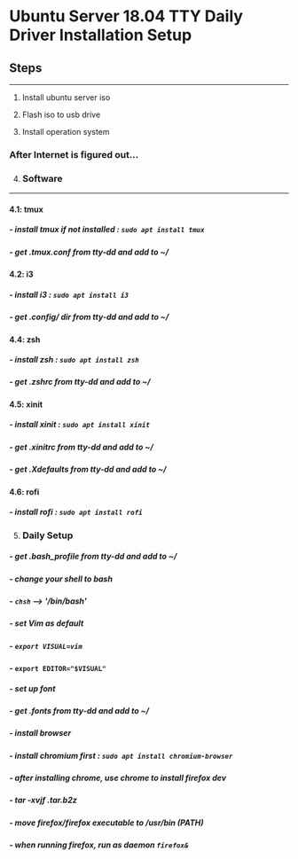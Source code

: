 # Ubuntu Server 18.04 TTY Daily Driver Installation Setup

## Steps
----
1. Install ubuntu server iso

2. Flash iso to usb drive

3. Install operation system

### After Internet is figured out...

4. ### Software
----
#### 4.1: tmux
##### - install tmux if not installed : `sudo apt install tmux`
##### - get .tmux.conf from tty-dd and add to ~/

#### 4.2: i3
##### - install i3 : `sudo apt install i3`
##### - get .config/ dir from tty-dd and add to ~/

#### 4.4: zsh
##### - install zsh : `sudo apt install zsh`
##### - get .zshrc from tty-dd and add to ~/

#### 4.5: xinit
##### - install xinit : `sudo apt install xinit`
##### - get .xinitrc from tty-dd and add to ~/
##### - get .Xdefaults from tty-dd and add to ~/

#### 4.6: rofi
##### - install rofi : `sudo apt install rofi`

5. ### Daily Setup
##### - get .bash_profile from tty-dd and add to ~/

##### - change your shell to bash
#####		- `chsh` --> '/bin/bash'

##### - set Vim as default
#####   - `export VISUAL=vim`
####    - `export EDITOR="$VISUAL"`

##### - set up font
#####   - get .fonts from tty-dd and add to ~/

##### - install browser
#####   - install chromium first : `sudo apt install chromium-browser`
#####   - after installing chrome, use chrome to install firefox dev
#####   - tar -xvjf .tar.b2z
#####   - move firefox/firefox executable to /usr/bin (PATH)
#####   - when running firefox, run as daemon `firefox&`
